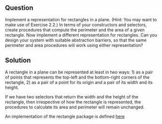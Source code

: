 Question
--------
Implement a representation for rectangles in a plane. (Hint: You may want to
make use of Exercise 2.2.) In terms of your constructors and selectors, create
procedures that compute the perimeter and the area of a given rectangle. Now
implement a different representation for rectangles. Can you design your system
with suitable abstraction barriers, so that the same perimeter and area
procedures will work using either representation?

Solution
--------
A rectangle in a plane can be represented at least in two ways: 1) as a pair of
points that represents the top-left and the bottom-right corners of the
rectangle, 2) as a pair of a point for its origin and a pair of its width and
its height.

If we have two selectors that return the width and the height of the rectangle,
then irrespective of how the rectangle is represented, the procedures to
calculate its area and perimeter will remain unchanged.

An implementation of the rectangle package is defined [here](rectangle.rkt)
